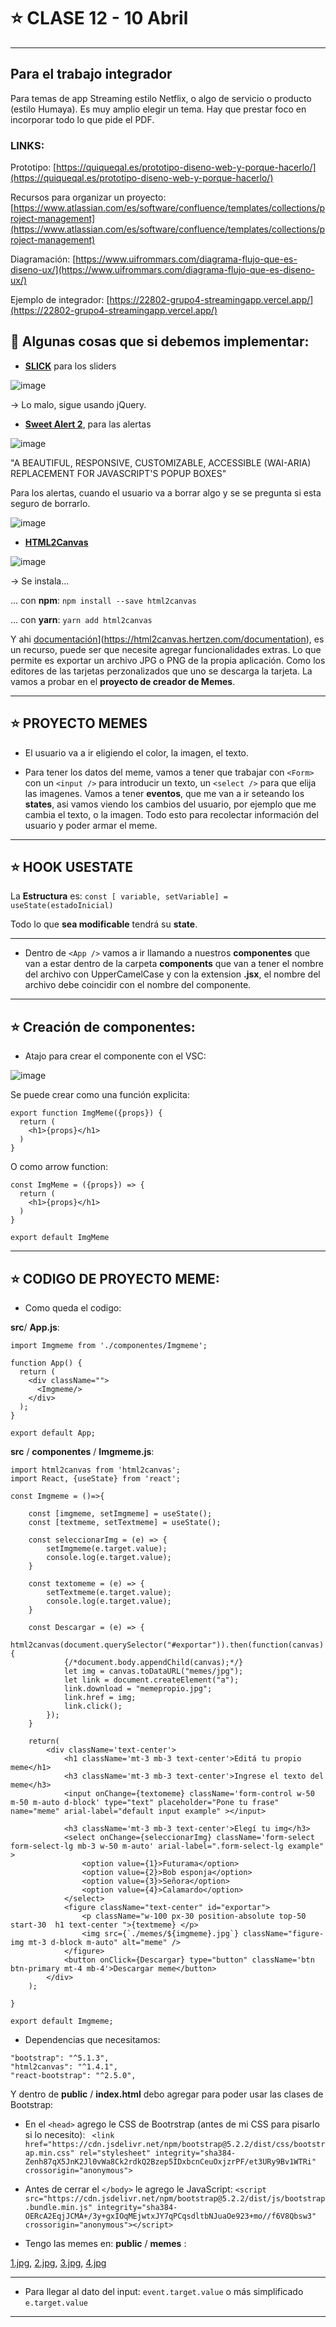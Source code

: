 # :star: CLASE 12 - 10 Abril

---

## Para el trabajo integrador

Para temas de app Streaming estilo Netflix, o algo de servicio o producto (estilo Humaya). Es muy amplio elegir un tema. Hay que prestar foco en incorporar todo lo que pide el PDF.

### LINKS:

Prototipo: [https://quiqueqal.es/prototipo-diseno-web-y-porque-hacerlo/](https://quiqueqal.es/prototipo-diseno-web-y-porque-hacerlo/)

Recursos para organizar un proyecto: [https://www.atlassian.com/es/software/confluence/templates/collections/project-management](https://www.atlassian.com/es/software/confluence/templates/collections/project-management)

Diagramación: [https://www.uifrommars.com/diagrama-flujo-que-es-diseno-ux/](https://www.uifrommars.com/diagrama-flujo-que-es-diseno-ux/)

Ejemplo de integrador: [https://22802-grupo4-streamingapp.vercel.app/](https://22802-grupo4-streamingapp.vercel.app/)

## :stars: Algunas cosas que si debemos implementar:

- [**SLICK**](https://kenwheeler.github.io/slick/) para los sliders

![image](https://user-images.githubusercontent.com/72580574/231538180-90327815-5924-443f-8cf4-a69034b22616.png)

-> Lo malo, sigue usando jQuery.


- [**Sweet Alert 2**](https://sweetalert2.github.io/), para las alertas

![image](https://user-images.githubusercontent.com/72580574/231537425-6d6a7ca1-1f99-4abc-a72e-8647a5258c1c.png)

"A BEAUTIFUL, RESPONSIVE, CUSTOMIZABLE, ACCESSIBLE (WAI-ARIA) REPLACEMENT FOR JAVASCRIPT'S POPUP BOXES"

Para los alertas, cuando el usuario va a borrar algo y se se pregunta si esta seguro de borrarlo.

![image](https://user-images.githubusercontent.com/72580574/231537844-8d9f8046-6109-4809-89a1-7636c3933c5f.png)



- [**HTML2Canvas**](https://html2canvas.hertzen.com/)

![image](https://user-images.githubusercontent.com/72580574/231536524-6573b858-6866-4c74-9fd3-3069736291c2.png)


-> Se instala...

... con **npm**: `npm install --save html2canvas`

... con **yarn**: `yarn add html2canvas`


Y ahi [documentación]([)](https://html2canvas.hertzen.com/documentation), es un recurso, puede ser que necesite agregar funcionalidades extras. Lo que permite es exportar un archivo JPG o PNG de la propia aplicación. Como los editores de las tarjetas perzonalizados que uno se descarga la tarjeta. La vamos a probar en el **proyecto de creador de Memes**.


---

## :star: PROYECTO MEMES

- El usuario va a ir eligiendo el color, la imagen, el texto.

- Para tener los datos del meme, vamos a  tener que trabajar con `<Form>` con un `<input />` para introducir un texto, un `<select />` para que elija las imagenes. Vamos a tener **eventos**, que me van a ir seteando los **states**, asi vamos viendo los cambios del usuario, por ejemplo que me cambia el texto, o la imagen. Todo esto para recolectar información del usuario y poder armar el meme.

---

## :star: HOOK USESTATE

La **Estructura** es: `const [ variable, setVariable] = useState(estadoInicial)`

Todo lo que **sea modificable** tendrá su **state**.

---

- Dentro de `<App />` vamos a ir llamando a nuestros **componentes** que van a estar dentro de la carpeta **components** que van a tener el nombre del archivo con UpperCamelCase y con la extension **.jsx**, el nombre del archivo debe coincidir con el nombre del componente.

---

## :star: Creación de componentes:

- Atajo para crear el componente con el VSC:

![image](https://user-images.githubusercontent.com/72580574/231541733-f3e49f69-bbcf-435c-927f-b50120c8c3be.png)


Se puede crear como una función explicita:

```JSX
export function ImgMeme({props}) {
  return (
    <h1>{props}</h1>
  )
}
```

O como arrow function:

```JSX
const ImgMeme = ({props}) => {
  return (
    <h1>{props}</h1>
  )
}

export default ImgMeme
```

---

## :star: CODIGO DE PROYECTO MEME:

- Como queda el codigo:

**src**/ **App.js**:

```JSX
import Imgmeme from './componentes/Imgmeme';

function App() {
  return (
    <div className="">
      <Imgmeme/>
    </div>
  );
}

export default App;
```

**src** / **componentes** / **Imgmeme.js**:

```JSX
import html2canvas from 'html2canvas';
import React, {useState} from 'react';

const Imgmeme = ()=>{

    const [imgmeme, setImgmeme] = useState();
    const [textmeme, setTextmeme] = useState();

    const seleccionarImg = (e) => {
        setImgmeme(e.target.value);
        console.log(e.target.value);
    }

    const textomeme = (e) => {
        setTextmeme(e.target.value);
        console.log(e.target.value);
    }

    const Descargar = (e) => {
        html2canvas(document.querySelector("#exportar")).then(function(canvas) {
            {/*document.body.appendChild(canvas);*/}
            let img = canvas.toDataURL("memes/jpg");
            let link = document.createElement("a");
            link.download = "memepropio.jpg";
            link.href = img;
            link.click();
        });
    }

    return(
        <div className='text-center'>
            <h1 className='mt-3 mb-3 text-center'>Editá tu propio meme</h1>
            <h3 className='mt-3 mb-3 text-center'>Ingrese el texto del meme</h3>
            <input onChange={textomeme} className='form-control w-50 m-50 m-auto d-block' type="text" placeholder="Pone tu frase" name="meme" arial-label="default input example" ></input>
        
            <h3 className='mt-3 mb-3 text-center'>Elegí tu img</h3>
            <select onChange={seleccionarImg} className='form-select form-select-lg mb-3 w-50 m-auto' arial-label=".form-select-lg example" >
                <option value={1}>Futurama</option>
                <option value={2}>Bob esponja</option>
                <option value={3}>Señora</option>
                <option value={4}>Calamardo</option>
            </select>
            <figure className="text-center" id="exportar">
                <p className="w-100 px-30 position-absolute top-50 start-30  h1 text-center ">{textmeme} </p>
                <img src={`./memes/${imgmeme}.jpg`} className="figure-img mt-3 d-block m-auto" alt="meme" />
            </figure>     
            <button onClick={Descargar} type="button" className='btn btn-primary mt-4 mb-4'>Descargar meme</button>
        </div>
    );

}

export default Imgmeme;
```

- Dependencias que necesitamos:
 
```
"bootstrap": "^5.1.3",
"html2canvas": "^1.4.1",
"react-bootstrap": "^2.5.0",
```

Y dentro de **public** / **index.html** debo agregar para poder usar las clases de Bootstrap:

- En el `<head>` agrego le CSS de Bootrstrap (antes de mi CSS para pisarlo si lo necesito): ` <link href="https://cdn.jsdelivr.net/npm/bootstrap@5.2.2/dist/css/bootstrap.min.css" rel="stylesheet" integrity="sha384-Zenh87qX5JnK2Jl0vWa8Ck2rdkQ2Bzep5IDxbcnCeuOxjzrPF/et3URy9Bv1WTRi" crossorigin="anonymous">`

- Antes de cerrar el `</body>` le agrego le JavaScript: `<script src="https://cdn.jsdelivr.net/npm/bootstrap@5.2.2/dist/js/bootstrap.bundle.min.js" integrity="sha384-OERcA2EqjJCMA+/3y+gxIOqMEjwtxJY7qPCqsdltbNJuaOe923+mo//f6V8Qbsw3" crossorigin="anonymous"></script>`


- Tengo las memes en: **public** / **memes** :

[1.jpg](https://github.com/GiselaFlores/editormemes/blob/master/public/memes/1.jpg), [2.jpg](https://github.com/GiselaFlores/editormemes/blob/master/public/memes/2.jpg), [3.jpg](https://github.com/GiselaFlores/editormemes/blob/master/public/memes/3.jpg), [4.jpg](https://github.com/GiselaFlores/editormemes/blob/master/public/memes/4.jpg)

---


- Para llegar al dato del input:  `event.target.value` o más simplificado `e.target.value`

---

